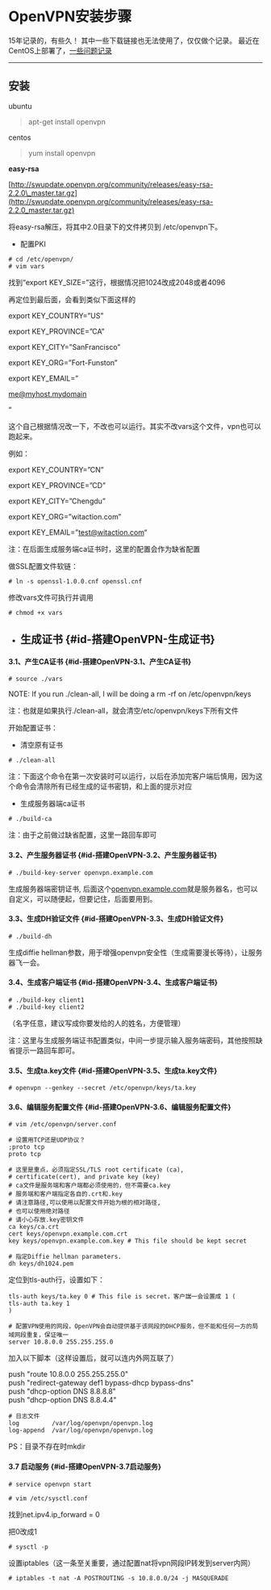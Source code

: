 # OpenVPN安装步骤

15年记录的，有些久！ 其中一些下载链接也无法使用了，仅仅做个记录。  最近在CentOS上部署了，[一些问题记录](/daily/centos7-install-openvpn-server-proplems.md)

---

## 安装

ubuntu

> apt-get install openvpn

centos

> yum install openvpn

**easy-rsa**

[http://swupdate.openvpn.org/community/releases/easy-rsa-2.2.0\_master.tar.gz](http://swupdate.openvpn.org/community/releases/easy-rsa-2.2.0_master.tar.gz)

将easy-rsa解压，将其中2.0目录下的文件拷贝到 /etc/openvpn下。

* 配置PKI

```
# cd /etc/openvpn/
# vim vars
```

找到“export KEY\_SIZE=”这行，根据情况把1024改成2048或者4096

再定位到最后面，会看到类似下面这样的

export KEY\_COUNTRY=”US”

export KEY\_PROVINCE=”CA”

export KEY\_CITY=”SanFrancisco”

export KEY\_ORG=”Fort-Funston”

export KEY\_EMAIL=”

[me@myhost.mydomain](mailto:me%40myhost.mydomain)

“

这个自己根据情况改一下，不改也可以运行。其实不改vars这个文件，vpn也可以跑起来。

例如：

export KEY\_COUNTRY=”CN”

export KEY\_PROVINCE=”CD”

export KEY\_CITY=”Chengdu”

export KEY\_ORG=”witaction.com”

export KEY\_EMAIL=”test@witaction.com“

注：在后面生成服务端ca证书时，这里的配置会作为缺省配置

做SSL配置文件软链：

```
# ln -s openssl-1.0.0.cnf openssl.cnf
```

修改vars文件可执行并调用

```
# chmod +x vars
```

* ## 生成证书 {#id-搭建OpenVPN-生成证书}

#### 3.1、产生CA证书 {#id-搭建OpenVPN-3.1、产生CA证书}

```
# source ./vars
```

NOTE: If you run ./clean-all, I will be doing a rm -rf on /etc/openvpn/keys

注：也就是如果执行./clean-all，就会清空/etc/openvpn/keys下所有文件

开始配置证书：

* 清空原有证书

```
# ./clean-all
```

注：下面这个命令在第一次安装时可以运行，以后在添加完客户端后慎用，因为这个命令会清除所有已经生成的证书密钥，和上面的提示对应

* 生成服务器端ca证书

```
# ./build-ca
```

注：由于之前做过缺省配置，这里一路回车即可

#### 3.2、产生服务器证书 {#id-搭建OpenVPN-3.2、产生服务器证书}

```
# ./build-key-server openvpn.example.com
```

生成服务器端密钥证书, 后面这个[openvpn.example.com](http://openvpn.example.com/)就是服务器名，也可以自定义，可以随便起，但要记住，后面要用到。

#### 3.3、生成DH验证文件 {#id-搭建OpenVPN-3.3、生成DH验证文件}

```
# ./build-dh
```

生成diffie hellman参数，用于增强openvpn安全性（生成需要漫长等待），让服务器飞一会。

#### 3.4、生成客户端证书 {#id-搭建OpenVPN-3.4、生成客户端证书}

```
# ./build-key client1
# ./build-key client2
```

（名字任意，建议写成你要发给的人的姓名，方便管理）

注：这里与生成服务端证书配置类似，中间一步提示输入服务端密码，其他按照缺省提示一路回车即可。

#### 3.5、生成ta.key文件 {#id-搭建OpenVPN-3.5、生成ta.key文件}

```
# openvpn --genkey --secret /etc/openvpn/keys/ta.key
```

#### 3.6、编辑服务配置文件 {#id-搭建OpenVPN-3.6、编辑服务配置文件}

```
# vim /etc/openvpn/server.conf
```

```
# 设置用TCP还是UDP协议？
;proto tcp
proto tcp
```

```
# 这里是重点，必须指定SSL/TLS root certificate (ca),
# certificate(cert), and private key (key)
# ca文件是服务端和客户端都必须使用的，但不需要ca.key
# 服务端和客户端指定各自的.crt和.key
# 请注意路径,可以使用以配置文件开始为根的相对路径,
# 也可以使用绝对路径
# 请小心存放.key密钥文件
ca keys/ca.crt
cert keys/openvpn.example.com.crt
key keys/openvpn.example.com.key # This file should be kept secret
```

```
# 指定Diffie hellman parameters.
dh keys/dh1024.pem
```

定位到tls-auth行，设置如下：

```
tls-auth keys/ta.key 0 # This file is secret，客户諯一会设置成 1 (
tls-auth ta.key 1
)
```

```
# 配置VPN使用的网段，OpenVPN会自动提供基于该网段的DHCP服务，但不能和任何一方的局域网段重复，保证唯一
server 10.8.0.0 255.255.255.0
```

加入以下脚本（这样设置后，就可以连内外网互联了）

push "route 10.8.0.0 255.255.255.0"  
push "redirect-gateway def1 bypass-dhcp bypass-dns"  
push "dhcp-option DNS 8.8.8.8"  
push "dhcp-option DNS 8.8.4.4"

```
# 日志文件
log         /var/log/openvpn/openvpn.log
log-append  /var/log/openvpn/openvpn.log
```

PS：目录不存在时mkdir

#### 3.7 启动服务 {#id-搭建OpenVPN-3.7启动服务}

```
# service openvpn start
```

```
# vim /etc/sysctl.conf
```

找到net.ipv4.ip\_forward = 0

把0改成1

```
# sysctl -p
```

设置iptables（这一条至关重要，通过配置nat将vpn网段IP转发到server内网）

```
# iptables -t nat -A POSTROUTING -s 10.8.0.0/24 -j MASQUERADE
```



